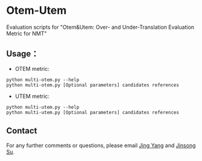 # Otem-Utem
Evaluation scripts for "Otem&amp;Utem: Over- and Under-Translation Evaluation Metric for NMT"

## Usage：
* OTEM metric:
```
python multi-otem.py --help
python multi-otem.py [Optional parameters] candidates references
```

* UTEM metric:
```
python multi-utem.py --help
python multi-utem.py [Optional parameters] candidates references
```

## Contact
For any further comments or questions, please email <a href="mailto:jingy@stu.xmu.edu.cn">Jing Yang</a> and <a href="mailto:jssu@xmu.edu.cn">Jinsong Su</a>.